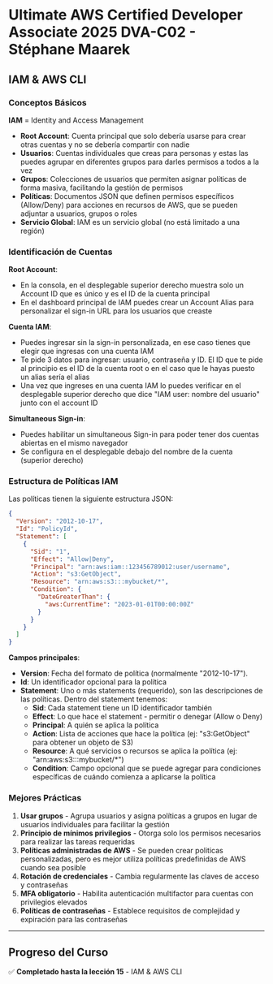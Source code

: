 # Ultimate AWS Certified Developer Associate 2025 DVA-C02 - Stéphane Maarek

## IAM & AWS CLI

### Conceptos Básicos

**IAM** = Identity and Access Management

- **Root Account**: Cuenta principal que solo debería usarse para crear otras
  cuentas y no se debería compartir con nadie
- **Usuarios**: Cuentas individuales que creas para personas y estas las puedes
  agrupar en diferentes grupos para darles permisos a todos a la vez
- **Grupos**: Colecciones de usuarios que permiten asignar políticas de forma
  masiva, facilitando la gestión de permisos
- **Políticas**: Documentos JSON que definen permisos específicos (Allow/Deny)
  para acciones en recursos de AWS, que se pueden adjuntar a usuarios, grupos o
  roles
- **Servicio Global**: IAM es un servicio global (no está limitado a una región)

### Identificación de Cuentas

**Root Account**:

- En la consola, en el desplegable superior derecho muestra solo un Account ID
  que es único y es el ID de la cuenta principal
- En el dashboard principal de IAM puedes crear un Account Alias para personalizar el
  sign-in URL para los usuarios que creaste

**Cuenta IAM**:

- Puedes ingresar sin la sign-in personalizada, en ese caso tienes que elegir
  que ingresas con una cuenta IAM
- Te pide 3 datos para ingresar: usuario, contraseña y ID. El ID que te pide al
  principio es el ID de la cuenta root o en el caso que le hayas puesto un alias
  sería el alias
- Una vez que ingreses en una cuenta IAM lo puedes verificar en el desplegable
  superior derecho que dice "IAM user: nombre del usuario" junto con el
  account ID

**Simultaneous Sign-in**:

- Puedes habilitar un simultaneous Sign-in para poder tener dos cuentas
  abiertas en el mismo navegador
- Se configura en el desplegable debajo del nombre de la cuenta (superior
  derecho)

### Estructura de Políticas IAM

Las políticas tienen la siguiente estructura JSON:

```json
{
  "Version": "2012-10-17",
  "Id": "PolicyId",
  "Statement": [
    {
      "Sid": "1",
      "Effect": "Allow|Deny",
      "Principal": "arn:aws:iam::123456789012:user/username",
      "Action": "s3:GetObject",
      "Resource": "arn:aws:s3:::mybucket/*",
      "Condition": {
        "DateGreaterThan": {
          "aws:CurrentTime": "2023-01-01T00:00:00Z"
        }
      }
    }
  ]
}
```

**Campos principales**:

- **Version**: Fecha del formato de política (normalmente "2012-10-17").
- **Id**: Un identificador opcional para la política
- **Statement**: Uno o más statements (requerido), son las descripciones de las
  políticas. Dentro del statement tenemos:
  - **Sid**: Cada statement tiene un ID identificador también
  - **Effect**: Lo que hace el statement - permitir o denegar (Allow o Deny)
  - **Principal**: A quién se aplica la política
  - **Action**: Lista de acciones que hace la política (ej: "s3:GetObject" para
    obtener un objeto de S3)
  - **Resource**: A qué servicios o recursos se aplica la política (ej:
    "arn:aws:s3:::mybucket/*")
  - **Condition**: Campo opcional que se puede agregar para condiciones
    específicas de cuándo comienza a aplicarse la política

### Mejores Prácticas

1. **Usar grupos** - Agrupa usuarios y asigna políticas a grupos en lugar de
   usuarios individuales para facilitar la gestión
2. **Principio de mínimos privilegios** - Otorga solo los permisos necesarios
   para realizar las tareas requeridas
3. **Políticas administradas de AWS** - Se pueden crear politicas personalizadas,
  pero es mejor utiliza políticas predefinidas de AWS cuando sea posible
4. **Rotación de credenciales** - Cambia regularmente las claves de acceso y
   contraseñas
5. **MFA obligatorio** - Habilita autenticación multifactor para cuentas con
   privilegios elevados
7. **Políticas de contraseñas** - Establece requisitos de complejidad y
   expiración para las contraseñas

---

## Progreso del Curso

✅ **Completado hasta la lección 15** - IAM & AWS CLI
